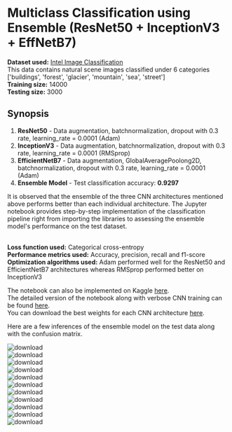 # Multiclass Classification using Ensemble (ResNet50 + InceptionV3 + EffNetB7)

<b>Dataset used:</b> [Intel Image Classification](https://www.kaggle.com/datasets/puneet6060/intel-image-classification) </br>
This data contains natural scene images classified under 6 categories ['buildings', 'forest', 'glacier', 'mountain', 'sea', 'street'] </br>
<b>Training size:</b> 14000 </br>
<b>Testing size:</b> 3000 </br>

## Synopsis
1. <b>ResNet50</b> - Data augmentation, batchnormalization, dropout with 0.3 rate, learning_rate = 0.0001 (Adam)
2. <b>InceptionV3</b> - Data augmentation, batchnormalization, dropout with 0.3 rate, learning_rate = 0.0001 (RMSprop)
3. <b>EfficientNetB7</b> - Data augmentation, GlobalAveragePoolong2D, batchnormalization, dropout with 0.3 rate, learning_rate = 0.0001 (Adam)
4. <b>Ensemble Model</b> - Test classification accuracy: <b>0.9297</b></br>

It is observed that the ensemble of the three CNN architectures mentioned above performs better than each individual architecture. The Jupyter notebook provides step-by-step implementation of the classification pipeline right from importing the libraries to assessing the ensemble model's performance on the test dataset.</br></br>

<b>Loss function used:</b> Categorical cross-entropy</br>
<b>Performance metrics used:</b> Accuracy, precision, recall and f1-score</br>
<b>Optimization algorithms used:</b> Adam performed well for the ResNet50 and EfficientNetB7 architectures whereas RMSprop performed better on InceptionV3</br>

The notebook can also be implemented on Kaggle [here](https://www.kaggle.com/code/adityavipradas/ensemble-93-acc-resnet50-inceptionv3-effnetb7).</br>
The detailed version of the notebook along with verbose CNN training can be found [here]().</br>
You can download the best weights for each CNN architecture [here]().</br>

Here are a few inferences of the ensemble model on the test data along with the confusion matrix.</br>

![download](https://user-images.githubusercontent.com/3115883/229651169-5eab629c-c0c8-434c-b13b-7a3a023bd034.png)</br>
![download](https://user-images.githubusercontent.com/3115883/229651013-b1b58152-88c0-453c-874d-d52342c0f3d5.png)</br>
![download](https://user-images.githubusercontent.com/3115883/229651058-8c7a9daf-f4e1-4029-9687-d2170500f505.png)</br>
![download](https://user-images.githubusercontent.com/3115883/229651075-d8c1ffca-abac-49a8-9c2f-c29038d93535.png)</br>
![download](https://user-images.githubusercontent.com/3115883/229651082-aac0237a-185c-4d6b-b47a-63915e8730d8.png)</br>
![download](https://user-images.githubusercontent.com/3115883/229651088-45cd627f-5a6a-4d7b-9f24-c535af79dfcd.png)</br>
![download](https://user-images.githubusercontent.com/3115883/229651099-faf9dbdf-7e2d-4aea-949c-f307a965403e.png)</br>
![download](https://user-images.githubusercontent.com/3115883/229651103-15805114-6a80-4de4-a300-07276af0da6f.png)</br>
![download](https://user-images.githubusercontent.com/3115883/229651110-bbcf9e56-c5eb-45b1-a4e4-7ed0a2d87693.png)</br>
![download](https://user-images.githubusercontent.com/3115883/229651115-f8f18864-e582-4e01-8380-80441307044f.png)</br>
![download](https://user-images.githubusercontent.com/3115883/229651119-b2cfbec8-b87a-4a4e-86c8-ab1bb661eb8c.png)


